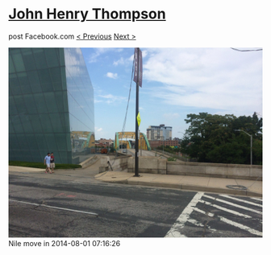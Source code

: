 # [John Henry Thompson](../README.md)
post Facebook.com
[< Previous](2014-08-01-8.md) [Next >](2014-08-01-10.md)

[![](../media/2014-08-01/Nile-move-in-8.jpg)](../README.md)
Nile move in
2014-08-01 07:16:26
